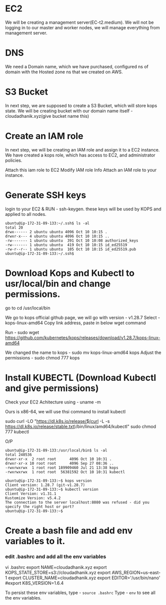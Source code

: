 

# EC2

We will be creating a management server(EC-t2.medium). We will not be logging in to our master and worker nodes, we will manage everything from management server.


# DNS
We need a Domain name, which we have purchased, configured ns of domain with the Hosted zone ns that we created on AWS.

# S3 Bucket

In next step, we are supposed to create a S3 Bucket, which will store kops state.
We will be creating bucket with our domain name itself - cloudadhanik.xyz(give bucket name this)


# Create an IAM role

In next step, we will be creating an IAM role and assign it to a EC2 instance.
We have created a kops role, which has access to EC2, and administrator policies.

Attach this iam role to EC2
Modify IAM role Info
Attach an IAM role to your instance.

# Generate SSH keys

login to your EC2 & RUN - ssh-keygen. these keys will be used by KOPS and applied to all nodes.

```
ubuntu@ip-172-31-89-133:~/.ssh$ ls -al
total 20
drwx------ 2 ubuntu ubuntu 4096 Oct 10 10:15 .
drwxr-x--- 4 ubuntu ubuntu 4096 Oct 10 10:15 ..
-rw------- 1 ubuntu ubuntu  391 Oct 10 10:08 authorized_keys
-rw------- 1 ubuntu ubuntu  419 Oct 10 10:15 id_ed25519
-rw-r--r-- 1 ubuntu ubuntu  105 Oct 10 10:15 id_ed25519.pub
ubuntu@ip-172-31-89-133:~/.ssh$ 

```


# Download Kops and Kubectl to usr/local/bin and change permissions.

go to cd /usr/local/bin

We go to kops official github page, we will go with version - v1.28.7
Select - kops-linux-amd64
Copy link address, paste in below wget command

Run  - sudo wget https://github.com/kubernetes/kops/releases/download/v1.28.7/kops-linux-amd64

We changed the name to kops - sudo mv kops-linux-amd64 kops
Adjust the permissions - sudo chmod 777 kops

# Install KUBECTL (Download Kubectl and give permissions)

Check your EC2 Achitecture using - 
    uname -m

Ours is x86-64, we will use thsi command to install kubectl 

sudo curl -LO "https://dl.k8s.io/release/$(curl -L -s https://dl.k8s.io/release/stable.txt)/bin/linux/amd64/kubectl"
sudo chmod 777 kubectl

O/P
```
ubuntu@ip-172-31-89-133:/usr/local/bin$ ls -al
total 240536
drwxr-xr-x  2 root root      4096 Oct 10 10:31 .
drwxr-xr-x 10 root root      4096 Sep 27 08:36 ..
-rwxrwxrwx  1 root root 189909460 Jul 21 13:38 kops
-rwxrwxrwx  1 root root  56381592 Oct 10 10:31 kubectl
```

```
ubuntu@ip-172-31-89-133:~$ kops version
Client version: 1.28.7 (git-v1.28.7)
ubuntu@ip-172-31-89-133:~$ kubectl version
Client Version: v1.31.1
Kustomize Version: v5.4.2
The connection to the server localhost:8080 was refused - did you specify the right host or port?
ubuntu@ip-172-31-89-133:~$ 
```

# Create a bash file and add env variables to it.

### edit .bashrc and add all the env variables 

vi .bashrc
export NAME=cloudadhanik.xyz
export KOPS_STATE_STORE=s3://cloudadhanik.xyz
export AWS_REGION=us-east-1
export CLUSTER_NAME=cloudadhanik.xyz
export EDITOR='/usr/bin/nano'
#export K8S_VERSION=1.6.4

To persist these env variables, type - `source .bashrc`
Type - `env` to see all the env variables.

